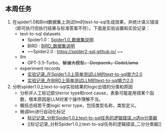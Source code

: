 ## 本周任务
1. 在spider1.0和Bird数据集上测试llm的text-to-sql生成效果，并统计语义错误（即可执行但执行结果与标准答案不符）。下面是实验设置和实验记录：
	* text-to-sql datasets
		* Spider1.0：[Spider1.0_数据集说明](../Spider1.0/Spider1.0_数据集说明.md)
		* BIRD : [BIRD_数据集说明](../BIRD/BIRD_数据集说明.md)
		* ~~Spider2.0 :  https://spider2-sql.github.io/ ~~
	* llm
		* GPT-3.5-Turbo、~~智谱大模型、 Deepseek，CodeLlama~~
	* experiment records 
		* [实验记录_在Spider1.0上简单测试LLM的text-to-sql能力2.0](../Spider1.0/实验记录_在Spider1.0上简单测试LLM的text-to-sql能力2.0.md)
		* [实验记录_在BIRD上简单测试LLM的text-to-sql能力2.0](../BIRD/实验记录_在BIRD上简单测试LLM的text-to-sql能力2.0.md)
2. 分析spider1.0上text-to-sql实验结果的logic出错的分类和原因
	* 分析并人工标记部分error type和root cause，表象可能是用错某个函数，根本原因是LLM对某个操作理解不当。
	* 概括总结若干类logic error type，包括类型名称，类型定义。
	* 微调llm进行自动化标记
		* [标记记录_分析Spider1.0上text-to-sql任务的逻辑错误_n选m分类器](标记记录_分析Spider1.0上text-to-sql任务的逻辑错误_n选m分类器.md)
		* [[标记记录_分析Spider1.0上text-to-sql任务的逻辑错误_二分分类器]]
